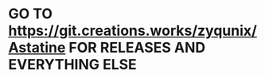 # GO TO <a href="https://git.creations.works/zyqunix/Astatine">https://git.creations.works/zyqunix/Astatine</a> FOR RELEASES AND EVERYTHING ELSE
